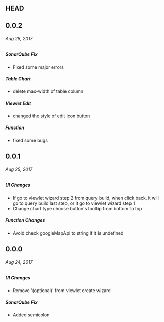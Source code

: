 ## HEAD

## 0.0.2
###### _Aug 28, 2017_

##### SonarQube Fix

- Fixed some major errors


##### Table Chart

- delete max-width of table column

##### Viewlet Edit

- changed the style of edit icon button

##### Function

- fixed some bugs

## 0.0.1
###### _Aug 25, 2017_

##### UI Changes

- If go to viewlet wizard step 2 from query build, when click back, it will go to query build last step, or it go to viewlet wizard step 1
- Change chart type choose button's tooltip from bottom to top

##### Function Changes

- Avoid check googleMapApi to string if it is undefined

## 0.0.0
###### _Aug 24, 2017_

##### UI Changes

- Remove '(optional)' from viewlet create wizard


##### SonarQube Fix

- Added semicolon
